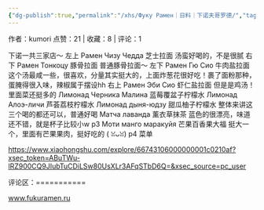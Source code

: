 ```yaml
---
{"dg-publish":true,"permalink":"/xhs/Фуку Рамен｜日料｜下诺夫哥罗德/","tags":["rednote"],"created":"2025-03-17T18:22:17.194+08:00","updated":"2025-03-17T21:39:36.909+08:00"}
---
```


作者：kumori
点赞：21   |   收藏：8   |   评论：1

下诺一共三家店～
左上 Рамен Чизу Чедда 芝士拉面 汤蛮好喝的，不是很腻
右下 Рамен Тонкоцу 豚骨拉面 普通豚骨拉面～
左下 Рамен Гю Сио 牛肉盐拉面 这个汤最咸一些，很喜欢，分量其实挺大的，上面炸葱花很好吃！裹了面粉那种，蛋腌得很入味，辣椒属于摆设hh
右上 Рамен Эби Сио 虾仁盐拉面 但是是鸡汤！里面菜还挺多的
Лимонад Черника Малина 蓝莓覆盆子柠檬水
Лимонад Алоэ-личи 芦荟荔枝柠檬水
Лимонад дыня-юдзу 甜瓜柚子柠檬水 整体来讲这三个喝的都还可以，普通好喝
Матча лаванда 薰衣草抹茶 蓝色的很漂亮，味道还不错，就是杯子比较小w
p3 Моти манго маракуйя 芒果百香果大福 挺大一个，里面有芒果果肉，挺好吃的 ( ꈍᴗꈍ)
p4 菜单

https://www.xiaohongshu.com/explore/66743106000000001c0210af?xsec_token=ABuTWu-lRZ900CQ9JIubTuCDiLSw80UsXLr3AFqSTbD6Q=&xsec_source=pc_user

评论区：===========

www.fukuramen.ru